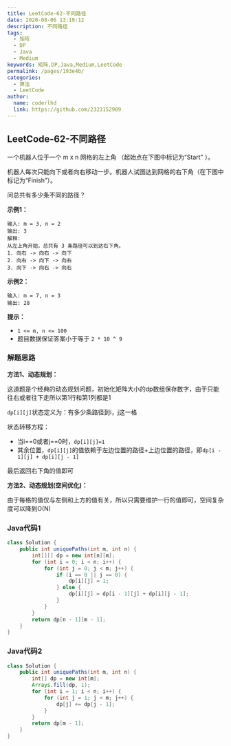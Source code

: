 ```yaml
---
title: LeetCode-62-不同路径
date: 2020-08-06 13:19:12
description: 不同路径
tags: 
  - 矩阵
  - DP
  - Java
  - Medium
keywords: 矩阵,DP,Java,Medium,LeetCode
permalink: /pages/193e4b/
categories: 
  - 算法
  - LeetCode
author: 
  name: coderlhd
  link: https://github.com/2323152909
---
```


## LeetCode-62-不同路径

一个机器人位于一个 m x n 网格的左上角 （起始点在下图中标记为“Start” ）。

机器人每次只能向下或者向右移动一步。机器人试图达到网格的右下角（在下图中标记为“Finish”）。

问总共有多少条不同的路径？

<!--more-->

**示例1：**

```
输入: m = 3, n = 2
输出: 3
解释:
从左上角开始，总共有 3 条路径可以到达右下角。
1. 向右 -> 向右 -> 向下
2. 向右 -> 向下 -> 向右
3. 向下 -> 向右 -> 向右
```

**示例2：**

```
输入: m = 7, n = 3
输出: 28
```

**提示：**

- `1 <= m, n <= 100`
- 题目数据保证答案小于等于 `2 * 10 ^ 9`

### 解题思路

**方法1、动态规划：**

这道题是个经典的动态规划问题，初始化矩阵大小的dp数组保存数字，由于只能往右或者往下走所以第1行和第1列都是1

`dp[i][j]`状态定义为：有多少条路径到i，j这一格

状态转移方程：

- 当i==0或者j==0时，`dp[i][j]=1`
- 其余位置，`dp[i][j]`的值依赖于左边位置的路径+上边位置的路径，即`dp[i - 1][j] + dp[i][j - 1]`

最后返回右下角的值即可

**方法2、动态规划(空间优化)：**

由于每格的值仅与左侧和上方的值有关，所以只需要维护一行的值即可，空间复杂度可以降到O(N)

### Java代码1

```java
class Solution {
    public int uniquePaths(int m, int n) {
        int[][] dp = new int[n][m];
        for (int i = 0; i < n; i++) {
            for (int j = 0; j < m; j++) {
                if (i == 0 || j == 0) {
                    dp[i][j] = 1;
                } else {
                    dp[i][j] = dp[i - 1][j] + dp[i][j - 1];
                }
            }
        }
        return dp[n - 1][m - 1];
    }
}
```

### Java代码2

```java
class Solution {
    public int uniquePaths(int m, int n) {
        int[] dp = new int[m];
        Arrays.fill(dp, 1);
        for (int i = 1; i < n; i++) {
            for (int j = 1; j < m; j++) {
                dp[j] += dp[j - 1];
            }
        }
        return dp[m - 1];
    }
}
```



